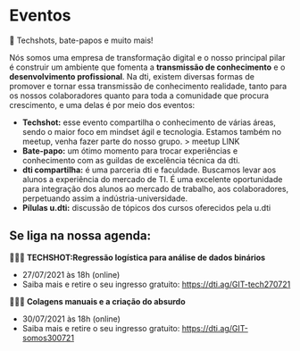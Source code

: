 # Eventos
📅 Techshots, bate-papos e muito mais! 

Nós somos uma empresa de transformação digital e o nosso principal pilar é construir um ambiente que fomenta a **transmissão de conhecimento** e o **desenvolvimento profissional**. Na dti, existem diversas formas de promover e tornar essa transmissão de conhecimento realidade, tanto para os nossos colaboradores quanto para toda a comunidade que procura crescimento, e uma delas é por meio dos eventos:

- **Techshot:**  esse evento compartilha o conhecimento de várias áreas, sendo o maior foco em mindset ágil e tecnologia. Estamos também no meetup, venha fazer parte do nosso grupo. > meetup LINK
- **Bate-papo:** um ótimo momento para trocar experiências e conhecimento com as guildas de excelência técnica da dti. 
- **dti compartilha:**  é uma parceria dti e faculdade. Buscamos levar aos alunos a experiência do mercado de TI. É uma excelente oportunidade para integração dos alunos ao mercado de trabalho, aos colaboradores, perpetuando assim a indústria-universidade. 
- **Pílulas u.dti:** discussão de tópicos dos cursos oferecidos pela u.dti 

## Se liga na nossa agenda:

👨🏾‍💻 **TECHSHOT:Regressão logística para análise de dados binários**
- 27/07/2021 às 18h (online)
- Saiba mais e retire o seu ingresso gratuito: <https://dti.ag/GIT-tech270721>

👩🏾‍🎨 **Colagens manuais e a criação do absurdo**
- 30/07/2021 às 18h (online)
- Saiba mais e retire o seu ingresso gratuito: <https://dti.ag/GIT-somos300721>

